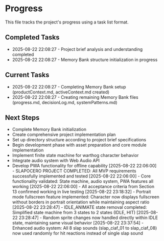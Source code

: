 # Progress

This file tracks the project's progress using a task list format.

## Completed Tasks

* 2025-08-22 22:08:27 - Project brief analysis and understanding completed
* 2025-08-22 22:08:27 - Memory Bank structure initialization in progress

## Current Tasks

* 2025-08-22 22:08:27 - Completing Memory Bank setup (productContext.md, activeContext.md created)
* 2025-08-22 22:08:27 - Creating remaining Memory Bank files (progress.md, decisionLog.md, systemPatterns.md)

## Next Steps

* Complete Memory Bank initialization
* Create comprehensive project implementation plan
* Set up directory structure according to project brief specifications
* Begin development phase with asset preparation and core module implementation
* Implement finite state machine for warthog character behavior
* Integrate audio system with Web Audio API
* Develop PWA functionality for offline capability
[2025-08-22 22:06:00] - SLAPOCERO PROJECT COMPLETED: All MVP requirements successfully implemented and tested
[2025-08-22 22:06:00] - Core functionality validated: State machine, audio system, PWA features all working
[2025-08-22 22:06:00] - All acceptance criteria from Section 13 confirmed working in live testing
[2025-08-22 23:18:32] - Portrait mode fullscreen feature implemented: Character now displays fullscreen without borders in portrait orientation while maintaining aspect ratio
[2025-08-22 23:28:47] - IDLE_ANIMATE state removal completed: Simplified state machine from 3 states to 2 states (IDLE, HIT)
[2025-08-22 23:28:47] - Random sprite changes now handled directly within IDLE state, maintaining same visual behavior
[2025-08-22 23:37:54] - Enhanced audio system: All 8 slap sounds (slap_ciaf_01 to slap_ciaf_08) now used randomly for hit reactions instead of single slap sound